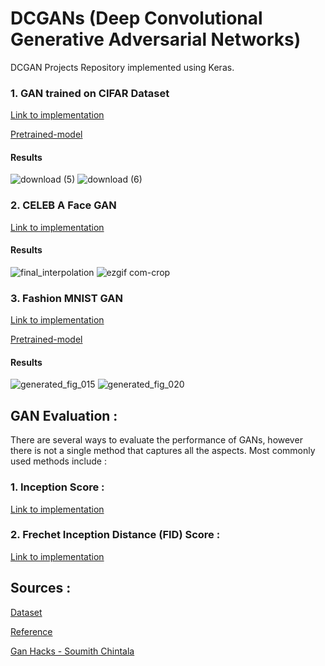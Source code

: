 # DCGANs (Deep Convolutional Generative Adversarial Networks) 

DCGAN Projects Repository implemented using Keras.

### 1. GAN trained on CIFAR Dataset 
[Link to implementation](https://github.com/sumansid/DCGANs/tree/master/CIFAR%20GAN)

[Pretrained-model](https://github.com/sumansid/DCGANs/blob/master/CIFAR%20GAN/generator_model_110.h5)
#### Results 
![download (5)](https://user-images.githubusercontent.com/53033648/84828796-9f6fb280-aff4-11ea-9a2f-ff0c892b857e.png)
![download (6)](https://user-images.githubusercontent.com/53033648/84828799-a0084900-aff4-11ea-817a-a588a6743386.png)

### 2. CELEB A Face GAN

[Link to implementation](https://github.com/sumansid/DCGANs/tree/master/Celeb%20Face%20GAN)

#### Results 
![final_interpolation](https://user-images.githubusercontent.com/53033648/85073689-3b322780-b189-11ea-94c5-853cf57e78ea.png)
![ezgif com-crop](https://user-images.githubusercontent.com/53033648/85082100-e21fbf00-b19b-11ea-8904-8f388c1ef46c.gif)

### 3. Fashion MNIST GAN
[Link to implementation](https://github.com/sumansid/DCGAN-Keras/blob/master/Fashion%20MNIST/Fashion_MNIST_GAN.ipynb)

[Pretrained-model](https://github.com/sumansid/DCGAN-Keras/blob/master/Fashion%20MNIST/generator_model_100_fashion.h5)
#### Results
![generated_fig_015](https://user-images.githubusercontent.com/53033648/85328163-3d082d80-b49e-11ea-9810-016008c401b4.png)
![generated_fig_020](https://user-images.githubusercontent.com/53033648/85328164-3d082d80-b49e-11ea-910b-27d1942c2c0a.png)


## GAN Evaluation : 

There are several ways to evaluate the performance of GANs, however there is not a single method that captures all the aspects. Most commonly used methods include : 

### 1. Inception Score : 

[Link to implementation](https://github.com/sumansid/DCGAN-Keras/blob/master/Evaluation/inception_score_implementation.py)

### 2. Frechet Inception Distance (FID) Score : 

[Link to implementation]()



## Sources : 

[Dataset](https://www.kaggle.com/jessicali9530/celeba-dataset)

[Reference](https://machinelearningmastery.com/generative_adversarial_networks/)

[Gan Hacks - Soumith Chintala](https://github.com/soumith/ganhacks)


